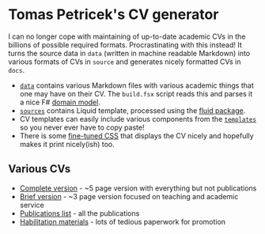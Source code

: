 # Tomas Petricek's CV generator

I can no longer cope with maintaining of up-to-date academic CVs in the billions of possible required formats. Procrastinating with this instead! 
It turns the source data in `data` (written in machine readable Markdown) into various formats of CVs in `source` and generates nicely formatted CVs in `docs`. 

* [`data`](https://github.com/tpetricek/cv/tree/master/data) contains various Markdown files with various academic things that one may have on their CV. The `build.fsx` script reads this and parses it a nice F# [domain model](https://github.com/tpetricek/cv/blob/master/build.fsx#L13).
* [`sources`](https://github.com/tpetricek/cv/tree/master/sources) contains Liquid template, processed using the [fluid package](https://github.com/sebastienros/fluid).
* CV templates can easily include various components from the [`templates`](https://github.com/tpetricek/cv/tree/master/templates) so you never ever have to copy paste!
* There is some [fine-tuned CSS](https://github.com/tpetricek/cv/blob/master/templates/styles/default.liquid) that displays the CV nicely and hopefully makes it print nicely(ish) too.
 
## Various CVs

* [Complete version](https://tpetricek.github.io/cv/complete.html) - ~5 page version with everything but not publications
* [Brief version](https://tpetricek.github.io/cv/brief.html) - ~3 page version focused on teaching and academic service
* [Publications list](https://tpetricek.github.io/cv/publications.html) - all the publications
* [Habilitation materials](https://tpetricek.github.io/cv/habilitation/) - lots of tedious paperwork for promotion
